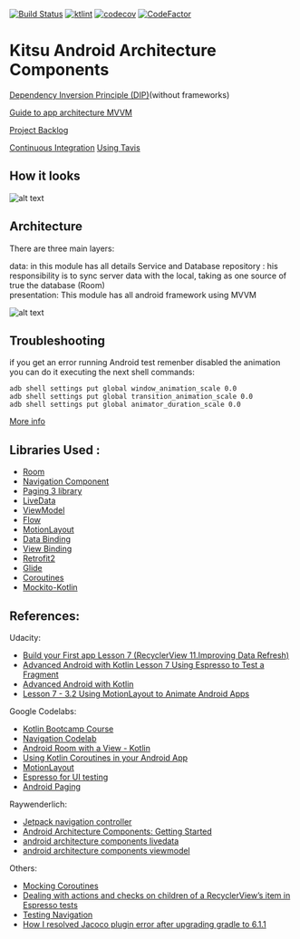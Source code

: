 [![Build Status](https://travis-ci.com/adsf117/MyKitsu_AAC.svg?branch=main)](https://travis-ci.com/adsf117/MyKitsu_AAC)
[![ktlint](https://img.shields.io/badge/code%20style-%E2%9D%A4-FF4081.svg)](https://ktlint.github.io)
[![codecov](https://codecov.io/gh/adsf117/MyKitsu_AAC/branch/CI/fix/coverage-report/graph/badge.svg?token=41WRNB3LQT)](https://codecov.io/gh/adsf117/MyKitsu_AAC)
[![CodeFactor](https://www.codefactor.io/repository/github/adsf117/mykitsu_aac/badge)](https://www.codefactor.io/repository/github/adsf117/mykitsu_aac)

# Kitsu Android Architecture Components

[Dependency Inversion Principle (DIP)](https://martinfowler.com/articles/dipInTheWild.html)(without frameworks)

[Guide to app architecture MVVM](https://developer.android.com/jetpack/docs/guide) 

[Project Backlog](https://github.com/adsf117/MyKitsu_AAC/projects/1) 

[Continuous Integration](https://www.martinfowler.com/articles/continuousIntegration.html) [Using Tavis](https://travis-ci.com/)



## How it looks

![alt text](https://github.com/adsf117/MyKitsu_AAC/blob/documentation/readmefile/demo.gif)

## Architecture

There are three main layers: 

data: in this module has all details Service and Database 
repository : his responsibility is to sync server data with the local,  taking as one source of true the database (Room)  
presentation: This module has all android framework using MVVM 

![alt text](https://github.com/adsf117/MyKitsu_AAC/blob/documentation/readmefile/Arquitecture.png)

## Troubleshooting

if you get an error running Android test remenber disabled the animation you can do it executing the next shell commands:

```
adb shell settings put global window_animation_scale 0.0
adb shell settings put global transition_animation_scale 0.0
adb shell settings put global animator_duration_scale 0.0
```

[More info](https://testyour.app/blog/emulator)


## Libraries Used :
* [Room](https://developer.android.com/jetpack/androidx/releases/room)
* [Navigation Component](https://codelabs.developers.google.com/codelabs/android-navigation/index.html?index=..%2F..index#0)
* [Paging 3 library](https://developer.android.com/topic/libraries/architecture/paging/v3-overview)
* [LiveData](https://developer.android.com/topic/libraries/architecture/livedata)  
* [ViewModel](https://developer.android.com/topic/libraries/architecture/viewmodel?gclid=Cj0KCQiA4feBBhC9ARIsABp_nbVSzmSdBQuAKP2WhE9fTRDmz2u67AtgL7wFOrs5kgcNKuqHWPbA3mEaAsSJEALw_wcB&gclsrc=aw.ds) 
* [Flow](https://developer.android.com/kotlin/coroutines/additional-resources) 
* [MotionLayout](https://developer.android.com/training/constraint-layout/motionlayout) 
* [Data Binding](https://codelabs.developers.google.com/codelabs/android-databinding/index.html?index=..%2F..index#5) 
* [View Binding](https://developer.android.com/topic/libraries/view-binding) 
* [Retrofit2](https://square.github.io/retrofit/)
* [Glide](https://github.com/bumptech/glide) 
* [Coroutines](https://developer.android.com/kotlin/coroutines)
* [Mockito-Kotlin](https://github.com/mockito/mockito-kotlin#mockito-kotlin)


## References:

Udacity:

* [Build your First app Lesson 7 (RecyclerView 11.Improving Data Refresh)](https://classroom.udacity.com/courses/ud9012/lessons/ee5a525f-0ba3-4d25-ba29-1fa1d6c567b8/concepts/7047e569-b5a2-4767-a589-6fb4e8e367d4)
* [Advanced Android with Kotlin Lesson 7 Using Espresso to Test a Fragment ](https://classroom.udacity.com/courses/ud940/lessons/9434e029-dce7-4550-93f2-18a224433e72/concepts/9110996b-f881-4b5d-9c5b-a90094eac3c7)
* [Advanced Android with Kotlin](https://classroom.udacity.com/courses/ud940)
* [Lesson 7 - 3.2 Using MotionLayout to Animate Android Apps](https://classroom.udacity.com/courses/ud940/lessons/cd57b5a4-076d-42db-b067-e30ca84b0502/concepts/dc303b40-1499-42ac-98bd-212085d8cbac)

Google Codelabs:
* [Kotlin Bootcamp Course](https://codelabs.developers.google.com/kotlin-bootcamp/)
* [Navigation Codelab](https://codelabs.developers.google.com/codelabs/android-navigation/index.html?index=..%2F..index#6)
* [Android Room with a View - Kotlin](https://codelabs.developers.google.com/codelabs/android-room-with-a-view-kotlin/index.html?index=..%2F..index#0)
* [Using Kotlin Coroutines in your Android App](https://codelabs.developers.google.com/codelabs/kotlin-coroutines/index.html?index=..%2F..index#6)
* [MotionLayout](https://codelabs.developers.google.com/codelabs/motion-layout/index.html?index=..%2F..index#8)
* [Espresso for UI testing](https://codelabs.developers.google.com/codelabs/android-training-espresso-for-ui-testing/index.html#3)
* [Android Paging](https://developer.android.com/codelabs/android-paging#0)


Raywenderlich:
* [Jetpack navigation controller](https://www.raywenderlich.com/5365-jetpack-navigation-controller)
* [Android Architecture Components: Getting Started](https://www.raywenderlich.com/164-android-architecture-components-getting-started)
* [android architecture components livedata](https://www.raywenderlich.com/4980-android-architecture-components-livedata)
* [android architecture components viewmodel](https://www.raywenderlich.com/5046-android-architecture-components-viewmodel)


Others:
* [Mocking Coroutines](https://proandroiddev.com/mocking-coroutines-7024073a8c09)
* [Dealing with actions and checks on children of a RecyclerView’s item in Espresso tests](https://medium.com/@xabaras/dealing-with-actions-and-checks-on-children-of-a-recyclerviews-item-in-espresso-tests-dabd93361810)
* [Testing Navigation](https://developer.android.com/guide/navigation/navigation-testing)
* [How I resolved Jacoco plugin error after upgrading gradle to 6.1.1](https://proandroiddev.com/how-i-resolved-jacoco-plugin-error-after-upgrading-gradle-to-6-1-1-d85c0086d66a)


